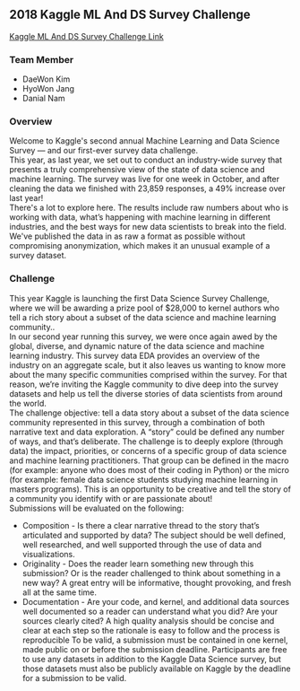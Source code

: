 ## 2018 Kaggle ML And DS Survey Challenge

[Kaggle ML And DS Survey Challenge Link](https://www.kaggle.com/kaggle/kaggle-survey-2018/home?login=true#_=_)

### Team Member
- DaeWon Kim
- HyoWon Jang
- Danial Nam

### Overview
Welcome to Kaggle's second annual Machine Learning and Data Science Survey ― and our first-ever survey data challenge.
<br>
This year, as last year, we set out to conduct an industry-wide survey that presents a truly comprehensive view of the state of data science and machine learning. The survey was live for one week in October, and after cleaning the data we finished with 23,859 responses, a 49% increase over last year!
<br>
There's a lot to explore here. The results include raw numbers about who is working with data, what’s happening with machine learning in different industries, and the best ways for new data scientists to break into the field. We've published the data in as raw a format as possible without compromising anonymization, which makes it an unusual example of a survey dataset.

### Challenge
This year Kaggle is launching the first Data Science Survey Challenge, where we will be awarding a prize pool of $28,000 to kernel authors who tell a rich story about a subset of the data science and machine learning community..
<br>
In our second year running this survey, we were once again awed by the global, diverse, and dynamic nature of the data science and machine learning industry. This survey data EDA provides an overview of the industry on an aggregate scale, but it also leaves us wanting to know more about the many specific communities comprised within the survey. For that reason, we’re inviting the Kaggle community to dive deep into the survey datasets and help us tell the diverse stories of data scientists from around the world.
<br>
The challenge objective: tell a data story about a subset of the data science community represented in this survey, through a combination of both narrative text and data exploration. A “story” could be defined any number of ways, and that’s deliberate. The challenge is to deeply explore (through data) the impact, priorities, or concerns of a specific group of data science and machine learning practitioners. That group can be defined in the macro (for example: anyone who does most of their coding in Python) or the micro (for example: female data science students studying machine learning in masters programs). This is an opportunity to be creative and tell the story of a community you identify with or are passionate about!
<br>
Submissions will be evaluated on the following:
<br>
- Composition - Is there a clear narrative thread to the story that’s articulated and supported by data? The subject should be well defined, well researched, and well supported through the use of data and visualizations.
- Originality - Does the reader learn something new through this submission? Or is the reader challenged to think about something in a new way? A great entry will be informative, thought provoking, and fresh all at the same time.
- Documentation - Are your code, and kernel, and additional data sources well documented so a reader can understand what you did? Are your sources clearly cited? A high quality analysis should be concise and clear at each step so the rationale is easy to follow and the process is reproducible
To be valid, a submission must be contained in one kernel, made public on or before the submission deadline. Participants are free to use any datasets in addition to the Kaggle Data Science survey, but those datasets must also be publicly available on Kaggle by the deadline for a submission to be valid.
